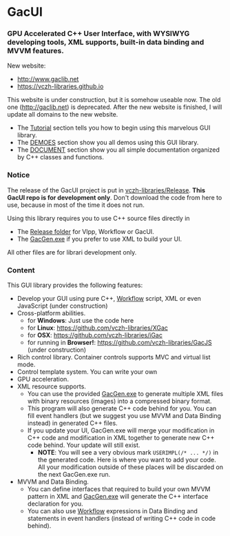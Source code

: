 # GacUI
### GPU Accelerated C++ User Interface, with WYSIWYG developing tools, XML supports, built-in data binding and MVVM features.

New website:
 - http://www.gaclib.net
 - https://vczh-libraries.github.io

This website is under construction, but it is somehow useable now. The old one (http://gaclib.net) is deprecated. After the new website is finished, I will update all domains to the new website.

* The [Tutorial](http://www.gaclib.net/#~/Tutorial) section tells you how to begin using this marvelous GUI library.
* The [DEMOES](http://www.gaclib.net/#~/Demo) section show you all demos using this GUI library.
* The [DOCUMENT](http://www.gaclib.net/Document.html#~/) section show you all simple documentation organized by C++ classes and functions.

### Notice
The release of the GacUI project is put in [vczh-libraries/Release](https://github.com/vczh-libraries/Release). **This GacUI repo is for development only**. Don't download the code from here to use, because in most of the time it does not run.

Using this library requires you to use C++ source files directly in

* The [Release folder](https://github.com/vczh-libraries/GacUI/tree/master/Release) for Vlpp, Workflow or GacUI.
* The [GacGen.exe](https://github.com/vczh-libraries/GacUI/tree/master/Tools/GacGen) if you prefer to use XML to build your UI.

All other files are for librari development only.

### Content
This GUI library provides the following features:
* Develop your GUI using pure C++, [Workflow](https://github.com/vczh-libraries/Workflow) script, XML or even JavaScript (under construction)
* Cross-platform abilities. 
    * for **Windows**: Just use the code here
    * for **Linux**: https://github.com/vczh-libraries/XGac
    * for **OSX**: https://github.com/vczh-libraries/iGac
    * for running in **Browser!**: https://github.com/vczh-libraries/GacJS (under construction)
* Rich control library. Container controls supports MVC and virtual list mode.
* Control template system. You can write your own 
* GPU acceleration.
* XML resource supports.
    * You can use the provided [GacGen.exe](https://github.com/vczh-libraries/GacUI/tree/master/Tools/GacGen) to generate multiple XML files with binary resources (images) into a compressed binary format.
    * This program will also generate C++ code behind for you. You can fill event handlers (but we suggest you use MVVM and Data Binding instead) in generated C++ files.
    * If you update your UI, GacGen.exe will merge your modification in C++ code and modification in XML together to generate new C++ code behind. Your update will still exist.
        * **NOTE**: You will see a very obvious mark `USERIMPL(/* ... */)` in the generated code. Here is where you want to add your code. All your modification outside of these places will be discarded on the next GacGen.exe run.
* MVVM and Data Binding.
    * You can define interfaces that required to build your own MVVM pattern in XML and [GacGen.exe](https://github.com/vczh-libraries/GacUI/tree/master/Tools/GacGen) will generate the C++ interface declaration for you.
    * You can also use [Workflow](https://github.com/vczh-libraries/Workflow) expressions in Data Binding and statements in event handlers (instead of writing C++ code in code behind).

